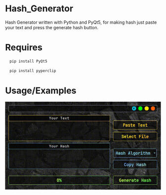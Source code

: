 # Hash_Generator
Hash Generator written with Python and PyQt5, for making  hash just paste your text and press the generate hash button.


# Requires

```bash
  pip install PyQt5
```
```bash
  pip install pyperclip
```
# Usage/Examples
<kbd>
 <img src="PVS/ppic.gif">
</kbd>
